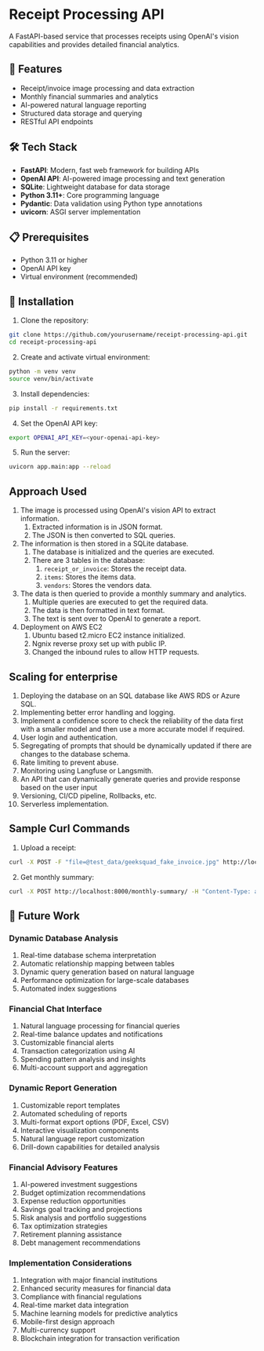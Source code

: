 # Receipt Processing API

A FastAPI-based service that processes receipts using OpenAI's vision capabilities and provides detailed financial analytics.

## 🚀 Features

- Receipt/invoice image processing and data extraction
- Monthly financial summaries and analytics
- AI-powered natural language reporting
- Structured data storage and querying
- RESTful API endpoints

## 🛠️ Tech Stack

- **FastAPI**: Modern, fast web framework for building APIs
- **OpenAI API**: AI-powered image processing and text generation
- **SQLite**: Lightweight database for data storage
- **Python 3.11+**: Core programming language
- **Pydantic**: Data validation using Python type annotations
- **uvicorn**: ASGI server implementation

## 📋 Prerequisites

- Python 3.11 or higher
- OpenAI API key
- Virtual environment (recommended)

## 🔧 Installation

1. Clone the repository:
```bash
git clone https://github.com/yourusername/receipt-processing-api.git
cd receipt-processing-api
```

2. Create and activate virtual environment:
```bash
python -m venv venv
source venv/bin/activate
```

3. Install dependencies:
```bash
pip install -r requirements.txt
```

4. Set the OpenAI API key:
```bash
export OPENAI_API_KEY=<your-openai-api-key>
```

5. Run the server:
```bash
uvicorn app.main:app --reload
```

## Approach Used

1. The image is processed using OpenAI's vision API to extract information.
    1. Extracted information is in JSON format.
    2. The JSON is then converted to SQL queries.
2. The information is then stored in a SQLite database.
    1. The database is initialized and the queries are executed.
    2. There are 3 tables in the database:
        1. `receipt_or_invoice`: Stores the receipt data.
        2. `items`: Stores the items data.
        3. `vendors`: Stores the vendors data.
3. The data is then queried to provide a monthly summary and analytics. 
    1. Multiple queries are executed to get the required data.
    2. The data is then formatted in text format.
    3. The text is sent over to OpenAI to generate a report.
4. Deployment on AWS EC2 
    1. Ubuntu based t2.micro EC2 instance initialized.
    2. Ngnix reverse proxy set up with public IP.
    3. Changed the inbound rules to allow HTTP requests.


## Scaling for enterprise

1. Deploying the database on an SQL database like AWS RDS or Azure SQL.
2. Implementing better error handling and logging.
3. Implement a confidence score to check the reliability of the data first with a smaller model and then use a more accurate model if required.
4. User login and authentication.
5. Segregating of prompts that should be dynamically updated if there are changes to the database schema. 
6. Rate limiting to prevent abuse.
7. Monitoring using Langfuse or Langsmith. 
8. An API that can dynamically generate queries and provide response based on the user input
9. Versioning, CI/CD pipeline, Rollbacks, etc.
10. Serverless implementation.


## Sample Curl Commands

1. Upload a receipt:
```bash
curl -X POST -F "file=@test_data/geeksquad_fake_invoice.jpg" http://localhost:8000/upload-receipt/
```

2. Get monthly summary:
```bash
curl -X POST http://localhost:8000/monthly-summary/ -H "Content-Type: application/json" -d '{"month": 9, "year": 2022}'
```

## 🔮 Future Work

### Dynamic Database Analysis
1. Real-time database schema interpretation
2. Automatic relationship mapping between tables
3. Dynamic query generation based on natural language
4. Performance optimization for large-scale databases
5. Automated index suggestions

### Financial Chat Interface
1. Natural language processing for financial queries
2. Real-time balance updates and notifications
3. Customizable financial alerts
4. Transaction categorization using AI
5. Spending pattern analysis and insights
6. Multi-account support and aggregation

### Dynamic Report Generation
1. Customizable report templates
2. Automated scheduling of reports
3. Multi-format export options (PDF, Excel, CSV)
4. Interactive visualization components
5. Natural language report customization
6. Drill-down capabilities for detailed analysis

### Financial Advisory Features
1. AI-powered investment suggestions
2. Budget optimization recommendations
3. Expense reduction opportunities
4. Savings goal tracking and projections
5. Risk analysis and portfolio suggestions
6. Tax optimization strategies
7. Retirement planning assistance
8. Debt management recommendations

### Implementation Considerations
1. Integration with major financial institutions
2. Enhanced security measures for financial data
3. Compliance with financial regulations
4. Real-time market data integration
5. Machine learning models for predictive analytics
6. Mobile-first design approach
7. Multi-currency support
8. Blockchain integration for transaction verification